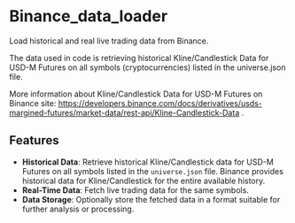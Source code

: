 # Binance_data_loader
Load historical and real live trading data from Binance.

The data used in code is retrieving historical Kline/Candlestick Data for USD-M Futures on all symbols (cryptocurrencies) listed in the universe.json file.

More information about Kline/Candlestick Data for USD-M Futures on Binance site: https://developers.binance.com/docs/derivatives/usds-margined-futures/market-data/rest-api/Kline-Candlestick-Data .


## Features

- **Historical Data**: Retrieve historical Kline/Candlestick data for USD-M Futures on all symbols listed in the `universe.json` file. Binance provides historical data for Kline/Candlestick for the entire available history.
- **Real-Time Data**: Fetch live trading data for the same symbols.
- **Data Storage**: Optionally store the fetched data in a format suitable for further analysis or processing.

